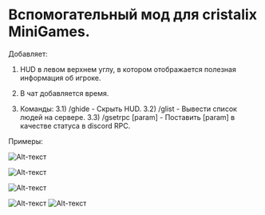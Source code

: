 # Вспомогательный мод для cristalix MiniGames.

Добавляет:

1) HUD в левом верхнем углу, в котором отображается полезная информация об игроке.

2) В чат добавляется время.

3) Команды:
    3.1) /ghide - Скрыть HUD.
    3.2) /glist - Вывести список людей на сервере.
    3.3) /gsetrpc [param] - Поставить [param] в качестве статуса в discord RPC.


Примеры:

![Alt-текст](https://avatars1.githubusercontent.com/u/5384215?v=3&s=460 "HUD")

![Alt-текст](https://i.imgur.com/LDc90E7.png "Время")

![Alt-текст](https://i.imgur.com/G5xhfKc.png "glist")

![Alt-текст](https://i.imgur.com/OXtFyzm.png "gsetrpc")
![Alt-текст](https://i.imgur.com/XqQAGvr.png "gsetrpc")
